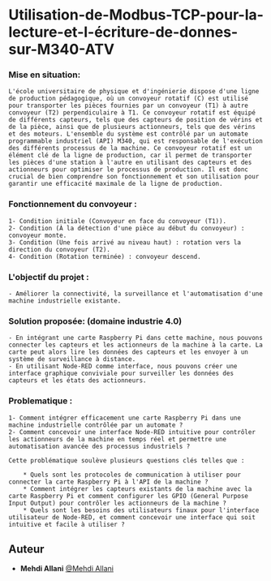 # Utilisation-de-Modbus-TCP-pour-la-lecture-et-l-écriture-de-donnes-sur-M340-ATV

### Mise en situation:
	L'école universitaire de physique et d'ingénierie dispose d'une ligne de production pédagogique, où un convoyeur rotatif (C) est utilisé pour transporter les pièces fournies par un convoyeur (T1) à autre convoyeur (T2) perpendiculaire à T1. Ce convoyeur rotatif est équipé de différents capteurs, tels que des capteurs de position de vérins et de la pièce, ainsi que de plusieurs actionneurs, tels que des vérins et des moteurs. L'ensemble du système est contrôlé par un automate programmable industriel (API) M340, qui est responsable de l'exécution des différents processus de la machine. Ce convoyeur rotatif est un élément clé de la ligne de production, car il permet de transporter les pièces d'une station à l'autre en utilisant des capteurs et des actionneurs pour optimiser le processus de production. Il est donc crucial de bien comprendre son fonctionnement et son utilisation pour garantir une efficacité maximale de la ligne de production.

### Fonctionnement du convoyeur :
	1- Condition initiale (Convoyeur en face du convoyeur (T1)).
	2- Condition (À la détection d'une pièce au début du convoyeur) : convoyeur monte.
	3- Condition (Une fois arrivé au niveau haut) : rotation vers la direction du convoyeur (T2).
	4- Condition (Rotation terminée) : convoyeur descend.

### L'objectif du projet : 
	- Améliorer la connectivité, la surveillance et l'automatisation d'une machine industrielle existante.

### Solution proposée: (domaine industrie 4.0)
	- En intégrant une carte Raspberry Pi dans cette machine, nous pouvons connecter les capteurs et les actionneurs de la machine à la carte. La carte peut alors lire les données des capteurs et les envoyer à un système de surveillance à distance.
	- En utilisant Node-RED comme interface, nous pouvons créer une interface graphique conviviale pour surveiller les données des capteurs et les états des actionneurs.

### Problematique :
	1- Comment intégrer efficacement une carte Raspberry Pi dans une machine industrielle contrôlée par un automate ?
	2- Comment concevoir une interface Node-RED intuitive pour contrôler les actionneurs de la machine en temps réel et permettre une automatisation avancée des processus industriels ?

	Cette problématique soulève plusieurs questions clés telles que :

		* Quels sont les protocoles de communication à utiliser pour connecter la carte Raspberry Pi à l'API de la machine ?
		* Comment intégrer les capteurs existants de la machine avec la carte Raspberry Pi et comment configurer les GPIO (General Purpose Input Output) pour contrôler les actionneurs de la machine ?
		* Quels sont les besoins des utilisateurs finaux pour l'interface utilisateur de Node-RED, et comment concevoir une interface qui soit intuitive et facile à utiliser ?


## Auteur
* **Mehdi Allani** [@Mehdi Allani](https://www.linkedin.com/in/mehdi-allani-3a18ab1b2/)